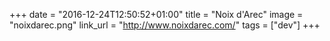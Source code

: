 +++
date = "2016-12-24T12:50:52+01:00"
title = "Noix d'Arec"
image = "noixdarec.png"
link_url = "http://www.noixdarec.com/"
tags = ["dev"]
+++

